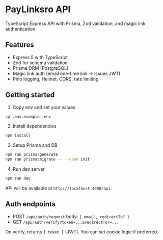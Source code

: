 # PayLinksro API

TypeScript Express API with Prisma, Zod validation, and magic link authentication.

## Features
- Express 5 with TypeScript
- Zod for schema validation
- Prisma ORM (PostgreSQL)
- Magic link auth (email one-time link -> issues JWT)
- Pino logging, Helmet, CORS, rate limiting

## Getting started
1. Copy env and set your values

```bash
cp .env.example .env
```

2. Install dependencies

```bash
npm install
```

3. Setup Prisma and DB

```bash
npm run prisma:generate
npm run prisma:migrate -- --name init
```

4. Run dev server

```bash
npm run dev
```

API will be available at `http://localhost:4000/api`.

## Auth endpoints
- POST `/api/auth/request` body: `{ email, redirectTo? }`
- GET `/api/auth/verify?token=...&redirectTo?=...`

On verify, returns `{ token }` (JWT). You can set cookie logic if preferred.
